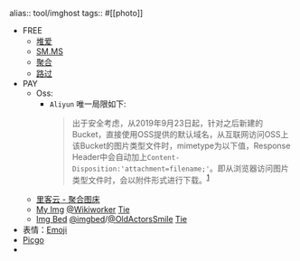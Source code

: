 alias:: tool/imghost
tags:: #[[photo]]
- FREE
  - [堆爱](//img.duiai.cc/tc/)
  - [SM.MS](//sm.ms/)
  - [聚合](//www.superbed.cn)
  - [路过](//imgchr.com/)
- PAY
  - Oss:
    - `Aliyun` 唯一局限如下:
        > 出于安全考虑，从2019年9月23日起，针对之后新建的Bucket，直接使用OSS提供的默认域名，从互联网访问OSS上该Bucket的图片类型文件时，mimetype为以下值，Response Header中会自动加上`Content-Disposition:'attachment=filename;'`。即从浏览器访问图片类型文件时，会以附件形式进行下载。<sup>[1](#j1)</sup>
  - [里客云 - 聚合图床](http://upload.likeyunba.com/)
  - [My Img](https://my.imgbed.org/)  [@Wikiworker](https://v2ex.com/member/Wikiworker) [Tie](https://v2ex.com/t/743502)
  - [Img Bed](//imgbed.cn)  [@imgbed](https://v2ex.com/member/imgbed)/[@OldActorsSmile](https://www.v2ex.com/member/OldActorsSmile)  [Tie](https://www.v2ex.com/t/716071)
- 表情：[Emoji](https://www.webfx.com/tools/emoji-cheat-sheet/)
- [Picgo](https://github.com/Molunerfinn/PicGo)
-